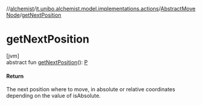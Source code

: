//[alchemist](../../../index.md)/[it.unibo.alchemist.model.implementations.actions](../index.md)/[AbstractMoveNode](index.md)/[getNextPosition](get-next-position.md)

# getNextPosition

[jvm]\
abstract fun [getNextPosition](get-next-position.md)(): [P](../../it.unibo.alchemist.model.implementations.layers/-uniform-layer/index.md)

#### Return

The next position where to move, in absolute or relative coordinates depending on the value of isAbsolute.
